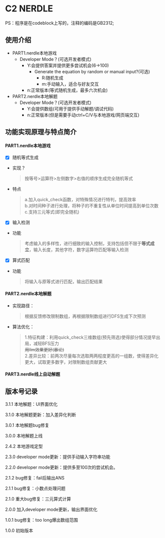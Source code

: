 # C2 NERDLE

PS：程序是在codeblock上写的，注释的编码是GB2312;

## 使用介绍
- PART1.nerdle本地游戏
  - Developer Mode？(可选开发者模式)
    - Y:会提供答案并提供更多尝试机会(6->100)
      - Generate the equation by random or manual input?(可选)
        - R:随机生成
        - m:手动输入，适合与好友交互 
    - n:正常版本(等式随机生成，最多六次机会)
- PART2.nerdle本地解题
  - Developer Mode？(可选开发者模式)
    - Y:会提供数组(可用于提供手动解题/调试代码)
    - n:正常版本(但是需要手动ctrl+C/V与本地游戏/网页端交互) 

## 功能实现原理与特点简介

#### PART1.nerdle本地游戏
- [X] 随机等式生成
- 实现？
   >按等号>运算符>左侧数字>右值的顺序生成完全随机等式
- 特点
   >a.加入quick_check函数，对特殊情况进行特判，提高效率  
   >b.对时间种子进行处理，将种子的不重复性从单位时间提高到单位次数  
   >c.支持三元等式(即完全随机)
- [X] 输入检测
- 功能
   >考虑输入的多样性，进行细致的输入控制，支持包括但不限于**等式成立**，输入长度，其他字符，数字运算符匹配等输入检测  
- [X] 算式匹配
- 功能
   >将输入与原等式进行匹配，输出匹配结果

#### PART2.nerdle本地解题
- 实现路径：
  > 根据反馈修改限制数组，再根据限制数组进行DFS生成下次预测
- 算法优化：
  > 1.特征构建：利用quick_check三维数组(预先筛选)使得部分情况提早出局，减轻BFS压力   
  ~~用llm效果更好(暴论)~~  
  > 2.差异比较：前两次尽量每次选取两两程度更高的一组数，使得差异化更大，试取更多数字，对限制数组贡献更大
#### PART3.nerdle线上自动解题

## 版本号记录
  3.1.1 本地解题：UI界面优化

  3.1.0 本地解题更新：加入差异化判断

  3.0.1 本地解题bug修复

  3.0.0 本地解题上线

  2.4.2 本地游戏定型

  2.3.0 developer mode更新：提供手动输入字符串功能

  2.2.0 developer mode更新：提供多至100次的尝试机会。

  2.1.2 bug修复：fail后输出ANS

  2.1.1 bug修复：小数点处理问题

  2.1.0 重大bug修复：三元算式计算

  2.0.0 加入developer mode更新，输出界面优化

  1.0.1 bug修复：too long爆出数组范围

  1.0.0 初始版本